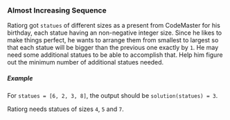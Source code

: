 ### Almost Increasing Sequence

Ratiorg got `statues` of different sizes as a present from CodeMaster for his birthday, each statue having an non-negative integer size.
Since he likes to make things perfect, he wants to arrange them from smallest to largest so that each statue will be bigger than the previous one exactly by `1`.
He may need some additional statues to be able to accomplish that. Help him figure out the minimum number of additional statues needed.

##### Example

For `statues = [6, 2, 3, 8]`, the output should be `solution(statues) = 3`.

Ratiorg needs statues of sizes `4`, `5` and `7`.
